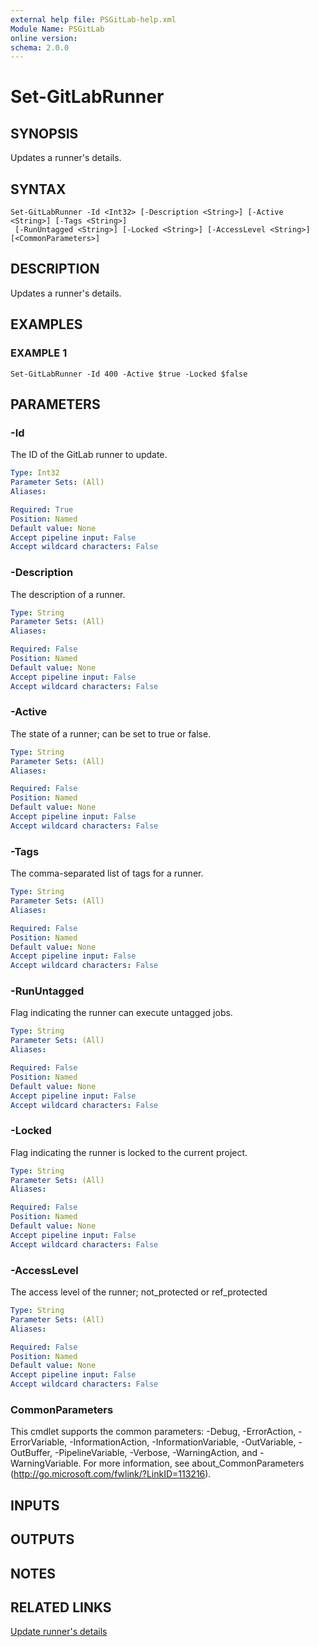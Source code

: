 ```yaml
---
external help file: PSGitLab-help.xml
Module Name: PSGitLab
online version:
schema: 2.0.0
---
```


# Set-GitLabRunner

## SYNOPSIS
Updates a runner's details.

## SYNTAX

```
Set-GitLabRunner -Id <Int32> [-Description <String>] [-Active <String>] [-Tags <String>]
 [-RunUntagged <String>] [-Locked <String>] [-AccessLevel <String>] [<CommonParameters>]
```

## DESCRIPTION
Updates a runner's details.

## EXAMPLES

### EXAMPLE 1
```
Set-GitLabRunner -Id 400 -Active $true -Locked $false
```

## PARAMETERS

### -Id
The ID of the GitLab runner to update.

```yaml
Type: Int32
Parameter Sets: (All)
Aliases:

Required: True
Position: Named
Default value: None
Accept pipeline input: False
Accept wildcard characters: False
```

### -Description
The description of a runner.

```yaml
Type: String
Parameter Sets: (All)
Aliases:

Required: False
Position: Named
Default value: None
Accept pipeline input: False
Accept wildcard characters: False
```

### -Active
The state of a runner; can be set to true or false.

```yaml
Type: String
Parameter Sets: (All)
Aliases:

Required: False
Position: Named
Default value: None
Accept pipeline input: False
Accept wildcard characters: False
```

### -Tags
The comma-separated list of tags for a runner.

```yaml
Type: String
Parameter Sets: (All)
Aliases:

Required: False
Position: Named
Default value: None
Accept pipeline input: False
Accept wildcard characters: False
```

### -RunUntagged
Flag indicating the runner can execute untagged jobs.

```yaml
Type: String
Parameter Sets: (All)
Aliases:

Required: False
Position: Named
Default value: None
Accept pipeline input: False
Accept wildcard characters: False
```

### -Locked
Flag indicating the runner is locked to the current project.

```yaml
Type: String
Parameter Sets: (All)
Aliases:

Required: False
Position: Named
Default value: None
Accept pipeline input: False
Accept wildcard characters: False
```

### -AccessLevel
The access level of the runner; not_protected or ref_protected

```yaml
Type: String
Parameter Sets: (All)
Aliases:

Required: False
Position: Named
Default value: None
Accept pipeline input: False
Accept wildcard characters: False
```

### CommonParameters
This cmdlet supports the common parameters: -Debug, -ErrorAction, -ErrorVariable, -InformationAction, -InformationVariable, -OutVariable, -OutBuffer, -PipelineVariable, -Verbose, -WarningAction, and -WarningVariable. For more information, see about_CommonParameters (http://go.microsoft.com/fwlink/?LinkID=113216).

## INPUTS

## OUTPUTS

## NOTES

## RELATED LINKS

[Update runner's details](https://docs.gitlab.com/ce/api/runners.html#update-runner-s-details)